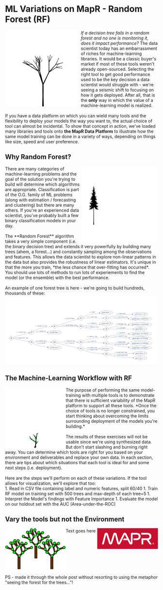 # ML Variations on MapR - Random Forest (RF)

<img align="left"  src="./images/growing.gif" width="250">

*If a decision tree fails in a random forest and no one is monitoring it, does it impact performance?*  The data scientist today has an embarrassment of riches for machine-learning libraries. It would be a classic buyer's market if most of these tools weren't already open-sourced. Selecting the right tool to get good performance used to be the key decision a data scientist would struggle with - we're seeing a seismic shift to focusing on how it gets deployed. After all, that is the **only** way in which the value of a machine-learning model is realized. <br/>
<br/>
If you have a data platform on which you can wield many tools and the flexibility to deploy your models the way you want to, the actual choice of tool can almost be incidental. To show that concept in action, we've loaded many libraries and tools onto **the MapR Data Platform** to illustrate how the same model training can be done in a variety of ways, depending on things like size, speed and user preference.
<br clear="left"/>

## Why Random Forest?
<img align="right"  src="./images/forest.gif" width="250">
There are many categories of machine-learning problems and the goal of the solution you're trying to build will determine which algorithms are appropriate. Classification is part of the O.G. family of ML problems  (along with estimation / forecasting and clustering) but there are many others. If you're an experienced data scientist, you've probably built a few binary classification models in your day. <br/>
<br/>
The **Random Forest** algorithm takes a very simple component (i.e. the binary decision tree) and extends it very powerfully by building many trees (ahem, a forest...) and constantly sampling among the observations and features. This allows the data scientist to explore non-linear patterns in the data but also provides the robustness of linear estimators. It's unique in that the more you train, *the less chance that over-fitting has occurred*. You should use lots of methods to run lots of experiements to find the model (or the ensemble) with the best performance.
<br clear="right"/>
<br/>
An example of one forest tree is here - we're going to build hundreds, thousands of these: 
<img src="./images/sampleTree.png" width="750">


## The Machine-Learning Workflow with RF
<img align="left"  src="./images/tree.gif" width="200">
The purpose of performing the same model-training with multiple tools is to demonstrate that there is sufficient variability of the MapR platform to support all these tools. *Once the choice of tools is no longer constrained, you start thinking about overcoming the limits surrounding deployment of the models you're building.* <br/>
<br/>
The results of these exercises will not be usable since we're using synthesized data. But don't start slashing and burning right away. You can determine which tools are right for you based on your environment and deliverables and replace your own data. In each section, there are tips about which situations that each tool is ideal for and some next steps (i.e. deployment). 
<br clear="left"/>
<br/>
Here are the steps we'll perform on each of these variations. If the tool allows for visualization, we'll explore that too: <br/>
1. Read in CSV file containing label and numeric features, split 60/40
1. Train RF model on training set with 500 trees and max-depth of each tree=5
1. Interpret the Model's findings with Feature Importance
1. Evaluate the model on our holdout set with the AUC (Area-under-the-ROC) 


## Vary the tools but not the Environment

<img align="left"  src="./images/randomForest.png" width="200">
Text goes here
<img align="right"  src="./images/mapr.png" width="200">
<br clear="right"/>
<br clear="left"/>
<br/>
PS - made it through the whole post without resorting to using the metaphor "seeing the forest for the trees..."!

